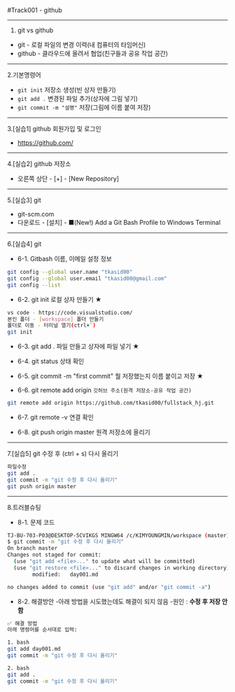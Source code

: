 #Track001 - github

---
1. git vs github
 - git - 로컬 파일의 변경 이력(내 컴퓨터의 타임머신)
 - github - 클라우드에 올려서 협업(친구들과 공유 작업 공간)

---
2.기본명령어
 - `git init` 저장소 생성(빈 상자 만들기)
 - `git add .` 변경된 파일 추가(상자에 그림 넣기)
 - `git commit -m "설명"` 저장(그림에 이름 붙여 저장)

---
3.[실습1] github 회원가입 및 로그인
 - https://github.com/

---
4.[실습2] github 저장소
 - 오른쪽 상단 - [+] - [New Repository]

---
5.[실습3] git
 - git-scm.com
 - 다운로드 - [설치] - ■(New!) Add a Git Bash Profile to Windows Terminal

---
6.[실습4] git
 - 6-1. Gitbash 이름, 이메일 설정 정보
```bash
git config --global user.name "tkasid00"
git config --global user.email "tkasid00@gmail.com"
git config --list 
```

 - 6-2. git init 로컬 상자 만들기 ★
```bash
vs code - https://code.visualstudio.com/
본인 폴더 - [workspace] 폴더 만들기 
폴더로 이동 - 터미널 열기(ctrl+`)
git init
```

 - 6-3. git add . 	파일 만들고 상자에 파일 넣기 ★

 - 6-4. git status	상태 확인

 - 6-5. git commit -m "first commit" 뭘 저장했는지 이름 붙이고 저장 ★

 - 6-6. git remote add origin `깃허브 주소(원격 저장소-공유 작업 공간)`
```bash
git remote add origin https://github.com/tkasid00/fullstack_hj.git
```

 - 6-7. git remote -v 연결 확인

 - 6-8. git push origin master 원격 저장소에 올리기 

---
7.[실습5] git 수정 후 (ctrl + s) 다시 올리기
```bash
파일수정
git add .
git commit -m "git 수정 후 다시 올리기"
git push origin master
```

---
8.트러블슈팅
 - 8-1. 문제 코드
```bash
TJ-BU-703-P03@DESKTOP-5CVIKGS MINGW64 /c/KIMYOUNGMIN/workspace (master)
$ git commit -m "git 수정 후 다시 올리기"
On branch master
Changes not staged for commit:
  (use "git add <file>..." to update what will be committed)
  (use "git restore <file>..." to discard changes in working directory)       
        modified:   day001.md

no changes added to commit (use "git add" and/or "git commit -a")
```
 - 8-2. 해결방안
  -아래 방법을 시도했는데도 해결이 되지 않음
  -원인 : **수정 후 저장 안함**
```bash
✅ 해결 방법
아래 명령어를 순서대로 입력:

1. bash
git add day001.md
git commit -m "git 수정 후 다시 올리기"

2. bash
git add .
git commit -m "git 수정 후 다시 올리기"
```

